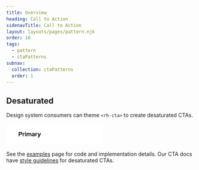 ```yaml
---
title: Overview
heading: Call to Action
sidenavTitle: Call to Action
layout: layouts/pages/pattern.njk
order: 10
tags:
  - pattern
  - ctaPatterns
subnav:
  collection: ctaPatterns
  order: 1
---
```


<script type="module" data-helmet>
  import '@rhds/elements/rh-cta/rh-cta.js';
  import '@rhds/elements/rh-card/rh-card.js';
  import '@rhds/elements/rh-code-block/rh-code-block.js';
  import '@rhds/elements/rh-button/rh-button.js';
  import '@rhds/elements/lib/elements/rh-context-picker/rh-context-picker.js';
</script>

## Desaturated

Design system consumers can theme `<rh-cta>` to create desaturated CTAs.

<uxdot-example color-palette="darkest" width-adjustment="257px">
  <img alt="A primary and tertiary CTA. The primary has black text and a white background. The tertiary is reversed."
       src="./cta-style-variants-desaturated.svg"
       width="257"
       height="56">
</uxdot-example>

See the [examples](/patterns/call-to-action/examples/) page for code and implementation details. Our
CTA docs have [style guidelines](/elements/call-to-action/style/#desaturated) for desaturated CTAs.
